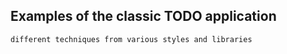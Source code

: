 ## Examples of the classic TODO application

    different techniques from various styles and libraries


